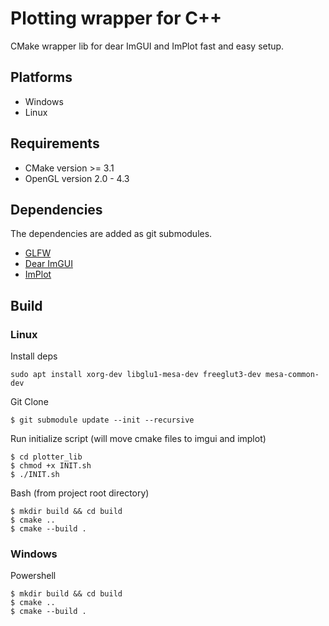 # Plotting wrapper for C++
CMake wrapper lib for dear ImGUI and ImPlot fast and easy setup.

## Platforms
* Windows
* Linux


## Requirements
* CMake version >= 3.1 
* OpenGL version 2.0 - 4.3

## Dependencies
The dependencies are added as git submodules.
* [GLFW](https://github.com/glfw/glfw)
* [Dear ImGUI](https://github.com/ocornut/imgui)
* [ImPlot](https://github.com/epezent/implot)




## Build
### Linux
Install deps
``` 
sudo apt install xorg-dev libglu1-mesa-dev freeglut3-dev mesa-common-dev
``` 
Git Clone
``` 
$ git submodule update --init --recursive
``` 

Run initialize script (will move cmake files to imgui and implot)
``` 
$ cd plotter_lib
$ chmod +x INIT.sh
$ ./INIT.sh
```

Bash (from project root directory)
``` 
$ mkdir build && cd build
$ cmake ..
$ cmake --build .
```

### Windows
Powershell
``` 
$ mkdir build && cd build
$ cmake ..
$ cmake --build .
```

